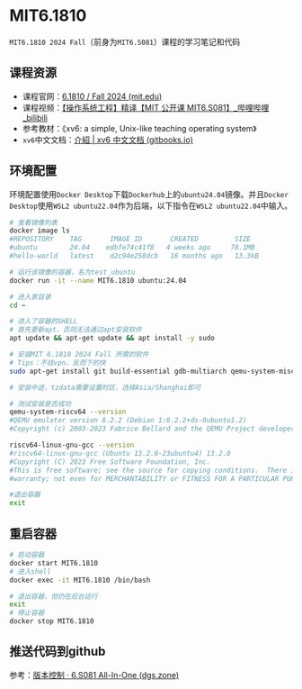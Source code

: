 # MIT6.1810
`MIT6.1810 2024 Fall`（前身为`MIT6.S081`）课程的学习笔记和代码
## 课程资源
- 课程官网：[6.1810 / Fall 2024 (mit.edu)](https://pdos.csail.mit.edu/6.828/2024/schedule.html)
- 课程视频：[【操作系统工程】精译【MIT 公开课 MIT6.S081】_哔哩哔哩_bilibili](https://www.bilibili.com/video/BV1rS4y1n7y1/?spm_id_from=333.337.search-card.all.click&vd_source=698b8d2028c9b521a334cbd824e0fd59)
- 参考教材：《xv6: a simple, Unix-like teaching operating system》
- `xv6`中文文档：[介紹 | xv6 中文文档 (gitbooks.io)](https://th0ar.gitbooks.io/xv6-chinese/content/)
## 环境配置
环境配置使用`Docker Desktop`下载`Dockerhub`上的`ubuntu24.04`镜像。并且`Docker Desktop`使用`WSL2 ubuntu22.04`作为后端，以下指令在`WSL2 ubuntu22.04`中输入。
```bash
# 查看镜像列表
docker image ls
#REPOSITORY    TAG       IMAGE ID       CREATED         SIZE
#ubuntu        24.04    edbfe74c41f8   4 weeks ago     78.1MB
#hello-world   latest    d2c94e258dcb   16 months ago   13.3kB

# 运行该镜像的容器，名为test_ubuntu
docker run -it --name MIT6.1810 ubuntu:24.04

# 进入家目录
cd ~

# 进入了容器的SHELL
# 首先更新apt，否则无法通过apt安装软件
apt update && apt-get update && apt install -y sudo

# 安装MIT 6.1810 2024 Fall 所需的软件
# Tips：不挂vpn，反而下的快
sudo apt-get install git build-essential gdb-multiarch qemu-system-misc gcc-riscv64-linux-gnu binutils-riscv64-linux-gnu 

# 安装中途，tzdata需要设置时区，选择Asia/Shanghai即可

# 测试安装是否成功
qemu-system-riscv64 --version
#QEMU emulator version 8.2.2 (Debian 1:8.2.2+ds-0ubuntu1.2)
#Copyright (c) 2003-2023 Fabrice Bellard and the QEMU Project developers

riscv64-linux-gnu-gcc --version
#riscv64-linux-gnu-gcc (Ubuntu 13.2.0-23ubuntu4) 13.2.0
#Copyright (C) 2023 Free Software Foundation, Inc.
#This is free software; see the source for copying conditions.  There is NO
#warranty; not even for MERCHANTABILITY or FITNESS FOR A PARTICULAR PURPOSE.

#退出容器
exit
```
## 重启容器
```bash
# 启动容器
docker start MIT6.1810
# 进入shell
docker exec -it MIT6.1810 /bin/bash

# 退出容器，但仍在后台运行
exit
# 停止容器
docker stop MIT6.1810
```
## 推送代码到github
参考：[版本控制 · 6.S081 All-In-One (dgs.zone)](https://xv6.dgs.zone/labs/use_git/git1.html)
